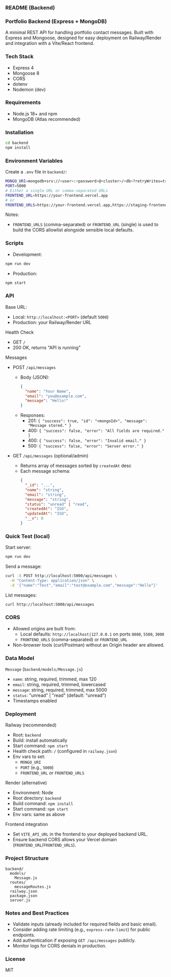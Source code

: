 ### README (Backend)

### Portfolio Backend (Express + MongoDB)

A minimal REST API for handling portfolio contact messages. Built with Express and Mongoose, designed for easy deployment on Railway/Render and integration with a Vite/React frontend.

### Tech Stack

- Express 4
- Mongoose 8
- CORS
- dotenv
- Nodemon (dev)

### Requirements

- Node.js 18+ and npm
- MongoDB (Atlas recommended)

### Installation

```bash
cd backend
npm install
```

### Environment Variables

Create a `.env` file in `backend/`:

```bash
MONGO_URI=mongodb+srv://<user>:<password>@<cluster>/<db>?retryWrites=true&w=majority
PORT=5000
# Either a single URL or comma-separated URLs
FRONTEND_URL=https://your-frontend.vercel.app
# or
FRONTEND_URLS=https://your-frontend.vercel.app,https://staging-frontend.vercel.app
```

Notes:
- `FRONTEND_URLS` (comma-separated) or `FRONTEND_URL` (single) is used to build the CORS allowlist alongside sensible local defaults.

### Scripts

- Development:
```bash
npm run dev
```
- Production:
```bash
npm start
```

### API

Base URL:
- Local: `http://localhost:<PORT>` (default `5000`)
- Production: your Railway/Render URL

Health Check
- GET `/`
- 200 OK, returns "API is running"

Messages
- POST `/api/messages`
  - Body (JSON):
    ```json
    {
      "name": "Your Name",
      "email": "you@example.com",
      "message": "Hello!"
    }
    ```
  - Responses:
    - 201: `{ "success": true, "id": "<mongoId>", "message": "Message stored." }`
    - 400: `{ "success": false, "error": "All fields are required." }`
    - 400: `{ "success": false, "error": "Invalid email." }`
    - 500: `{ "success": false, "error": "Server error." }`

- GET `/api/messages` (optional/admin)
  - Returns array of messages sorted by `createdAt` desc
  - Each message schema:
    ```json
    {
      "_id": "...",
      "name": "string",
      "email": "string",
      "message": "string",
      "status": "unread" | "read",
      "createdAt": "ISO",
      "updatedAt": "ISO",
      "__v": 0
    }
    ```

### Quick Test (local)

Start server:
```bash
npm run dev
```

Send a message:
```bash
curl -X POST http://localhost:5000/api/messages \
  -H "Content-Type: application/json" \
  -d '{"name":"Test","email":"test@example.com","message":"Hello"}'
```

List messages:
```bash
curl http://localhost:5000/api/messages
```

### CORS

- Allowed origins are built from:
  - Local defaults: `http://localhost|127.0.0.1` on ports `8080`, `5500`, `3000`
  - `FRONTEND_URLS` (comma-separated) or `FRONTEND_URL`
- Non-browser tools (curl/Postman) without an Origin header are allowed.

### Data Model

`Message` (`backend/models/Message.js`)
- `name`: string, required, trimmed, max 120
- `email`: string, required, trimmed, lowercased
- `message`: string, required, trimmed, max 5000
- `status`: "unread" | "read" (default: "unread")
- Timestamps enabled

### Deployment

Railway (recommended)
- Root: `backend`
- Build: install automatically
- Start command: `npm start`
- Health check path: `/` (configured in `railway.json`)
- Env vars to set:
  - `MONGO_URI`
  - `PORT` (e.g., `5000`)
  - `FRONTEND_URL` or `FRONTEND_URLS`

Render (alternative)
- Environment: Node
- Root directory: `backend`
- Build command: `npm install`
- Start command: `npm start`
- Env vars: same as above

Frontend integration
- Set `VITE_API_URL` in the frontend to your deployed backend URL.
- Ensure backend CORS allows your Vercel domain (`FRONTEND_URL`/`FRONTEND_URLS`).

### Project Structure

```text
backend/
  models/
    Message.js
  routes/
    messageRoutes.js
  railway.json
  package.json
  server.js
```

### Notes and Best Practices

- Validate inputs (already included for required fields and basic email).
- Consider adding rate limiting (e.g., `express-rate-limit`) for public endpoints.
- Add authentication if exposing `GET /api/messages` publicly.
- Monitor logs for CORS denials in production.

### License

MIT

